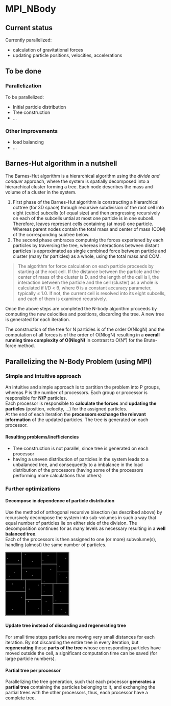 # MPI_NBody

## Current status

Currently parallelized:

* calculation of gravitational forces 
* updating particle positions, velocities, accelerations

## To be done

### Parallelization

To be parallelized:

* Initial particle distribution
* Tree construction
* ...

### Other improvements

* load balancing
* ...

## Barnes-Hut algorithm in a nutshell

The Barnes-Hut algorithm is a hierarchical algorithm using the *divide and conquer* approach, where the system is spatially decomposed into a hierarchical cluster forming a tree. Each node describes the mass and volume of a cluster in the system.

1. First phase of the Barnes-Hut algorithm is constructing a hierarchical octtree (for 3D space) through recursive subdivision of the root cell into eight (cubic) subcells (of equal size) and then progressing recursively on each of the subcells untial at most one particle is in one subcell. Therefore, leaves represent cells containing (at most) one particle. Whereas parent nodes contain the total mass and center of mass (COM) of the corresponding subtree below. 
2. The second phase embraces computnig the forces experiened by each particles by traversing the tree, whereas interactions between distant particles is approximated as single combined force between particle and cluster (many far particles) as a whole, using the total mass and COM.

> The algorithm for force calculation on each particle proceeds by starting at the root cell. If the distance between the particle and the center of mass of the cluster is D, and the length of the cell is l, the interaction between the particle and the cell (cluster) as a whole is calculated if l/D < θ, where θ is a constant accuracy parameter, typically ≤ 1.0. If not, the current cell is resolved into its eight subcells, and each of them is examined recursively.

Once the above steps are completed the N-body algorithm proceeds by computing the new celocities and positions, discarding the tree. A new tree is generated for each iteration.

The construction of the tree for N particles is of the order O(NlogN) and the computation of all forces is of the order of O(NlogN) resulting in a **overall running time complexity of O(NlogN)** in contrast to O(N²) for the Brute-force method.


## Parallelizing the N-Body Problem (using MPI)

### Simple and intuitive approach

An intuitive and simple approach is to partition the problem into P groups, whereas P is the number of processors. Each group or processor is responsible for **N/P** particles.  
Each processor is responsible to **calculate the forces** and **updating the particles** (position, velocity, ...) for the assigned particles.  
At the end of each iteration the **processors exchange the relevant information** of the updated particles. The tree is generated on each processor.

#### Resulting problems/inefficiencies

* Tree construction is not parallel, since tree is generated on each processor
* having a uneven distribution of particles in the system leads to a unbalanced tree, and consequently to a imbalance in the load distribution of the processors (having some of the processors performing more calculations than others)

### Further optimizations

#### Decompose in dependence of particle distribution

Use the method of orthogonal recursive bisection (as described above) by recursively decompose the system into sub-volumes in such a way that equal number of particles lie on either side of the division. The decomposition continues for as many levels as necessary resulting in a **well balanced tree**.  
Each of the processors is then assigned to one (or more) subvolume(s), handling (almost) the same number of particles.

![ORB example](resources/ORB.png)

#### Update tree instead of discarding and regenerating tree

For small time steps particles are moving very small distances for each iteration. By not discarding the entire tree in every iteration, but **regenerating** those **parts of the tree** whose corresponding particles have moved outside the cell, a significant computation time can be saved (for large particle numbers).

#### Partial tree per processor

Parallelizing the tree generation, such that each processor **generates a partial tree** containing the particles belonging to it, and exchanging the partial trees with the other processors, thus, each processor have a complete tree.

